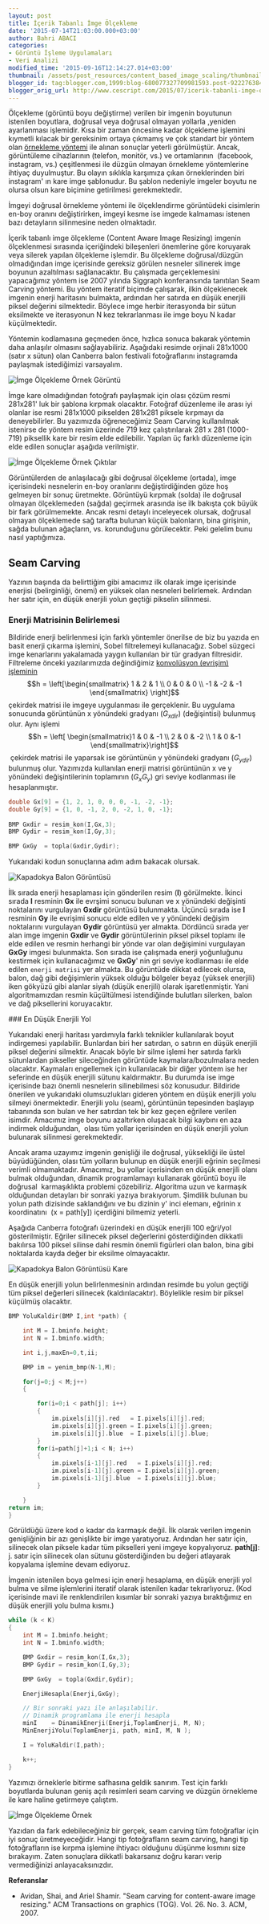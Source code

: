 ```yaml
---
layout: post
title: İçerik Tabanlı İmge Ölçekleme
date: '2015-07-14T21:03:00.000+03:00'
author: Bahri ABACI
categories:
- Görüntü İşleme Uygulamaları
- Veri Analizi
modified_time: '2015-09-16T12:14:27.014+03:00'
thumbnail: /assets/post_resources/content_based_image_scaling/thumbnail.png
blogger_id: tag:blogger.com,1999:blog-680077327709981593.post-9222763844152697260
blogger_orig_url: http://www.cescript.com/2015/07/icerik-tabanli-imge-olcekleme.html
---
```


Ölçekleme (görüntü boyu değiştirme) verilen bir imgenin boyutunun
istenilen boyutlara, doğrusal veya doğrusal olmayan yollarla ,yeniden
ayarlanması işlemidir. Kısa bir zaman öncesine kadar ölçekleme işlemini
kıymetli kılacak bir gereksinim ortaya çıkmamış ve çok standart bir
yöntem olan [örnekleme yöntemi](http://www.cescript.com/2013/12/perspektif-donusumu.html) ile
alınan sonuçlar yeterli görülmüştür. Ancak, görüntüleme cihazlarının
(telefon, monitör, vs.) ve ortamlarının  (facebook, instagram, vs.)
çeşitlenmesi ile düzgün olmayan örnekleme yöntemlerine ihtiyaç
duyulmuştur. Bu olayın sıklıkla karşımıza çıkan örneklerinden biri
instagram' ın kare imge şablonudur. Bu şablon nedeniyle imgeler boyutu
ne olursa olsun kare biçimine getirilmesi gerekmektedir. 

<!--more-->
  
İmgeyi doğrusal örnekleme yöntemi ile ölçeklendirme görüntüdeki
cisimlerin en-boy oranını değiştirirken, imgeyi kesme ise imgede
kalmaması istenen bazı detayların silinmesine neden olmaktadır.  
  

İçerik tabanlı imge ölçekleme (Content Aware Image Resizing) imgenin
ölçeklenmesi sırasında içeriğindeki bileşenleri önemlerine göre
koruyarak veya silerek yapılan ölçekleme işlemdir. Bu ölçekleme
doğrusal/düzgün olmadığından imge içerisinde gereksiz görülen nesneler
silinerek imge boyunun azaltılması sağlanacaktır. Bu çalışmada
gerçeklemesini yapacağımız yöntem ise 2007 yılında Siggraph
konferansında tanıtılan Seam Carving yöntemi. Bu yöntem iteratif biçimde
çalışarak, ilkin ölçeklenecek imgenin enerji haritasını bulmakta,
ardından her satırda en düşük enerjili piksel değerini silmektedir.
Böylece imge herbir iterasyonda bir sütun eksilmekte ve iterasyonun N
kez tekrarlanması ile imge boyu N kadar küçülmektedir. 

  

Yöntemin kodlamasına geçmeden önce, hızlıca sonuca bakarak yöntemin daha
anlaşılır olmasını sağlayabiliriz. Aşağıdaki resimde orjinali 281x1000
(satır x sütun) olan Canberra balon festivali fotoğraflarını instagramda
paylaşmak istediğimizi varsayalım.  
  
![İmge Ölçekleme Örnek Görüntü][rsz_test2]
  
İmge kare olmadığından fotoğrafı paylaşmak için olası çözüm resmi
281x281' luk bir şablona kırpmak olacaktır. Fotoğraf düzenleme ile arası
iyi olanlar ise resmi 281x1000 pikselden 281x281 piksele kırpmayı da
deneyebilirler. Bu yazımızda öğreneceğimiz Seam Carving kullanılmak
istenirse de yöntem resim üzerinde 719 kez çalıştırılarak 281 x 281
(1000-719) piksellik kare bir resim elde edilebilir. Yapılan üç farklı
düzenleme için elde edilen sonuçlar aşağıda verilmiştir.  
  
![İmge Ölçekleme Örnek Çıktılar][balloon_seam]

Görüntülerden de anlaşılacağı gibi doğrusal ölçekleme (ortada), imge
içerisindeki nesnelerin en-boy oranlarını değiştirdiğinden göze hoş
gelmeyen bir sonuç üretmekte. Görüntüyü kırpmak (solda) ile doğrusal
olmayan ölçeklemeden (sağda) geçirmek arasında ise ilk bakışta çok büyük
bir fark görülmemekte. Ancak resmi detaylı inceleyecek olursak, doğrusal
olmayan ölçeklemede sağ tarafta bulunan küçük balonların, bina
girişinin, sağda bulunan ağaçların, vs. korunduğunu görülecektir. Peki
gelelim bunu nasıl yaptığımıza.  
  
## Seam Carving
  
Yazının başında da belirttiğim gibi amacımız ilk olarak imge içerisinde
enerjisi (belirginliği, önemi) en yüksek olan nesneleri belirlemek.
Ardından her satır için, en düşük enerjili yolun geçtiği pikselin
silinmesi.  
  
### Enerji Matrisinin Belirlemesi

Bildiride enerji belirlenmesi için farklı yöntemler önerilse de biz bu yazıda en basit enerji çıkarma işlemini, Sobel filtrelemeyi kullanacağız. Sobel süzgeci imge kenarlarını yakalamada yaygın kullanılan bir tür gradyan filtresidir. Filtreleme önceki yazılarımızda değindiğimiz [konvolüsyon (evrişim) işleminin](http://www.cescript.com/2012/07/c-ile-konvolusyon-islemi.html) $$h = \left[\begin{smallmatrix} 1 & 2 & 1 \\ 0 & 0 & 0 \\ -1 & -2 & -1 \end{smallmatrix} \right]$$ çekirdek matrisi ile imgeye uygulanması ile gerçeklenir. Bu uygulama sonucunda görüntünün x yönündeki gradyanı ($G_{xdir}$) (değişintisi) bulunmuş olur. Aynı işlemi $$h = \left[ \begin{smallmatrix}1 & 0 & -1 \\ 2 & 0 & -2 \\ 1 & 0 &-1 \end{smallmatrix}\right]$$ çekirdek matrisi ile yaparsak ise görüntünün y yönündeki gradyanı ($G_{ydir}$) bulunmuş olur. Yazımızda kullanılan enerji matrisi görüntünün x ve y yönündeki değişintilerinin toplamının ($G_xG_y$) gri seviye kodlanması ile hesaplanmıştır.  
  
```c
double Gx[9] = {1, 2, 1, 0, 0, 0, -1, -2, -1};
double Gy[9] = {1, 0, -1, 2, 0, -2, 1, 0, -1};
    
BMP Gxdir = resim_kon(I,Gx,3);
BMP Gydir = resim_kon(I,Gy,3);

BMP GxGy  = topla(Gxdir,Gydir);
```

Yukarıdaki kodun sonuçlarına adım adım bakacak olursak.  
  
![Kapadokya Balon Görüntüsü][kapadokya]
  
İlk sırada enerji hesaplaması için gönderilen resim (**I**) görülmekte. İkinci sırada **I** resminin **Gx** ile evrşimi sonucu bulunan ve x yönündeki değişinti noktalarını vurgulayan **Gxdir** görüntüsü bulunmakta. Üçüncü sırada ise **I** resminin **Gy** ile evrişimi sonucu elde edilen ve y yönündeki değişim noktalarını vurgulayan **Gydir** görüntüsü yer almakta. Dördüncü sırada yer alan imge imgenin **Gxdir** ve **Gydir** görüntülerinin piksel piksel toplamı ile elde edilen ve resmin herhangi bir yönde var olan değişimini vurgulayan **GxGy** imgesi bulunmakta. Son sırada ise çalışmada enerji yoğunluğunu kestirmek için kullanacağımız ve **GxGy**' nin gri seviye kodlanması ile elde edilen `enerji matrisi` yer almakta. Bu görüntüde dikkat edilecek olursa, balon, dağ gibi değişimlerin yüksek olduğu bölgeler beyaz (yüksek enerjili) iken gökyüzü gibi alanlar siyah (düşük enerjili) olarak işaretlenmiştir. Yani algoritmamızdan resmin küçültülmesi istendiğinde bulutları silerken, balon ve dağ piksellerini koruyacaktır.  
  
### En Düşük Enerjili Yol 

Yukarıdaki enerji haritası yardımıyla farklı teknikler kullanılarak
boyut indirgemesi yapılabilir. Bunlardan biri her satırdan, o satırın en
düşük enerjili piksel değerini silmektir. Anacak böyle bir silme işlemi
her satırda farklı sütunlardan pikseller sileceğinden görüntüde
kaymalara/bozulmalara neden olacaktır. Kaymaları engellemek için
kullanılacak bir diğer yöntem ise her seferinde en düşük enerjili sütunu
kaldırmaktır. Bu durumda ise imge içerisinde bazı önemli nesnelerin
silinebilmesi söz konusudur. Bildiride önerilen ve yukarıdaki
olumsuzlukları gideren yöntem en düşük enerjili yolu silmeyi
önermektedir. Enerjili yolu (seam), görüntünün tepesinden başlayıp
tabanında son bulan ve her satırdan tek bir kez geçen eğrilere verilen
isimdir. Amacımız imge boyunu azaltırken oluşacak bilgi kaybını en aza
indirmek olduğundan,  olası tüm yollar içerisinden en düşük enerjili
yolun bulunarak silinmesi gerekmektedir.  
  
Ancak arama uzayımız imgenin genişliği ile doğrusal, yüksekliği ile
üstel büyüdüğünden, olası tüm yolların bulunup en düşük enerjili eğrinin
seçilmesi verimli olmamaktadır. Amacımız, bu yollar içerisinden en düşük
enerjili olanı bulmak olduğundan, dinamik programlamayı kullanarak
görüntü boyu ile doğrusal  karmaşıklıkta problemi çözebiliriz. Algoritma
uzun ve karmaşık olduğundan detayları bir sonraki yazıya bırakıyorum.
Şimdilik bulunan bu yolun path dizisinde saklandığını ve bu dizinin y'
inci elemanı, eğrinin x koordinatını  (x = path\[y\]) içerdiğini
bilmemiz yeterli.  
  
Aşağıda Canberra fotoğrafı üzerindeki en düşük enerjili 100 eğri/yol
gösterilmiştir. Eğriler silinecek piksel değerlerini gösterdiğinden
dikkatli bakılırsa 100 piksel silinse dahi resmin önemli figürleri olan
balon, bina gibi noktalarda kayda değer bir eksilme olmayacaktır.  
  
![Kapadokya Balon Görüntüsü Kare][seam_carving_balloon]
  
En düşük enerjili yolun belirlenmesinin ardından resimde bu yolun
geçtiği tüm piksel değerleri silinecek (kaldırılacaktır). Böylelikle
resim bir piksel küçülmüş olacaktır.  
  
```c
BMP YoluKaldir(BMP I,int *path) {

    int M = I.bminfo.height;
    int N = I.bminfo.width;

    int i,j,maxEn=0,t,ii;

    BMP im = yenim_bmp(N-1,M);

    for(j=0;j < M;j++) 
    {

        for(i=0;i < path[j]; i++)
        {
            im.pixels[i][j].red   = I.pixels[i][j].red;
            im.pixels[i][j].green = I.pixels[i][j].green;
            im.pixels[i][j].blue  = I.pixels[i][j].blue;
        }
        for(i=path[j]+1;i < N; i++) 
        {
            im.pixels[i-1][j].red   = I.pixels[i][j].red;
            im.pixels[i-1][j].green = I.pixels[i][j].green;
            im.pixels[i-1][j].blue  = I.pixels[i][j].blue;
        }

    }
return im;
} 
```
  
Görüldüğü üzere kod o kadar da karmaşık değil. İlk olarak verilen
imgenin genişliğinin bir azı genişlikte bir imge yaratıyoruz. Ardından
her satır için, silinecek olan piksele kadar tüm pikselleri yeni imgeye
kopyalıyoruz. **path\[j\]**: j. satır için silinecek olan sütunu
gösterdiğinden bu değeri atlayarak kopyalama işlemine devam ediyoruz.  
  
İmgenin istenilen boya gelmesi için enerji hesaplama, en düşük enerjili
yol bulma ve silme işlemlerini iteratif olarak istenilen kadar
tekrarlıyoruz. (Kod içerisinde mavi ile renklendirilen kısımlar bir
sonraki yazıya bıraktığımız en düşük enerjili yolu bulma kısmı.)  
  
```c
while (k < K) 
{
    int M = I.bminfo.height;
    int N = I.bminfo.width;

    BMP Gxdir = resim_kon(I,Gx,3);
    BMP Gydir = resim_kon(I,Gy,3);

    BMP GxGy  = topla(Gxdir,Gydir);

    EnerjiHesapla(Enerji,GxGy);

    // Bir sonraki yazı ile anlaşılabilir.
    // Dinamik programlama ile enerji hesapla
    minI    = DinamikEnerji(Enerji,ToplamEnerji, M, N);
    MinEnerjiYolu(ToplamEnerji, path, minI, M, N );

    I = YoluKaldir(I,path);

    k++;
} 
```
  
Yazımızı örneklerle bitirme safhasına geldik sanırım. Test için farklı
boyutlarda bulunan geniş açılı resimleri seam carving ve düzgün
örnekleme ile kare haline getirmeye çalıştım.  
  
![İmge Ölçekleme Örnek][samples]
  
Yazıdan da fark edebileceğiniz bir gerçek, seam carving tüm fotoğraflar
için iyi sonuç üretmeyeceğidir. Hangi tip fotoğrafların seam carving,
hangi tip fotoğrafların ise kırpma işlemine ihtiyacı olduğunu düşünme
kısmını size bırakayım. Zaten sonuçlara dikkatli bakarsanız doğru kararı
verip vermediğinizi anlayacaksınızdır.

**Referanslar**
* Avidan, Shai, and Ariel Shamir. "Seam carving for content-aware image resizing." ACM Transactions on graphics (TOG). Vol. 26. No. 3. ACM, 2007.

[RESOURCES]: # (List of the resources used by the blog post)
[rsz_test2]: /assets/post_resources/content_based_image_scaling/rsz_test2.png
[balloon_seam]: /assets/post_resources/content_based_image_scaling/balloon_seam.png
[kapadokya]: /assets/post_resources/content_based_image_scaling/kapadokya.png
[seam_carving_balloon]: /assets/post_resources/content_based_image_scaling/seam_carving_balloon.png
[samples]: /assets/post_resources/content_based_image_scaling/ornekler.png
